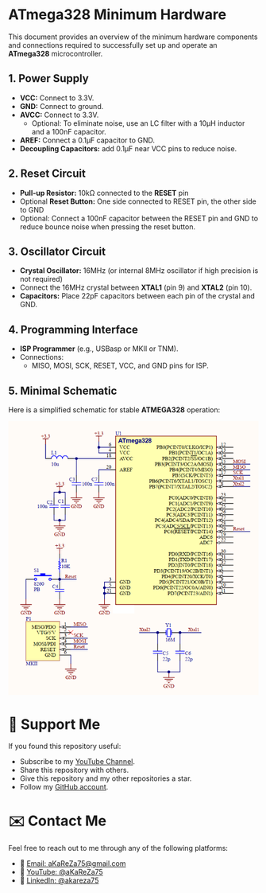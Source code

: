 # ATmega328 Minimum Hardware
This document provides an overview of the minimum hardware components and connections required to successfully set up and operate an **ATmega328** microcontroller.

## 1. **Power Supply**
   - **VCC:** Connect to 3.3V.
   - **GND:** Connect to ground.
   - **AVCC:** Connect to 3.3V.
        - Optional: To eliminate noise, use an LC filter with a 10µH inductor and a 100nF capacitor.
   - **AREF:** Connect a 0.1µF capacitor to GND.
   - **Decoupling Capacitors:** add 0.1µF near VCC pins to reduce noise.
   
## 2. **Reset Circuit**
   - **Pull-up Resistor:** 10kΩ connected to the **RESET** pin
   - Optional **Reset Button:** One side connected to RESET pin, the other side to GND
   - Optional: Connect a 100nF capacitor between the RESET pin and GND to reduce bounce noise when pressing the reset button.
   
## 3. **Oscillator Circuit**
   - **Crystal Oscillator:** 16MHz (or internal 8MHz oscillator if high precision is not required)
   - Connect the 16MHz crystal between **XTAL1** (pin 9) and **XTAL2** (pin 10).
   - **Capacitors:**  Place 22pF capacitors between each pin of the crystal and GND.
   
## 4. **Programming Interface**
   - **ISP Programmer** (e.g., USBasp or MKII or TNM).
   - Connections:
     - MISO, MOSI, SCK, RESET, VCC, and GND pins for ISP.

## 5. **Minimal Schematic**
Here is a simplified schematic for stable **ATMEGA328** operation:

![ATMEGA328 min HardWare](Images/ATMEGA328_minHW.png)

# 🌟 Support Me
If you found this repository useful:
- Subscribe to my [YouTube Channel](https://www.youtube.com/@aKaReZa75).
- Share this repository with others.
- Give this repository and my other repositories a star.
- Follow my [GitHub account](https://github.com/aKaReZa75).
  
# ✉️ Contact Me
Feel free to reach out to me through any of the following platforms:
- 📧 [Email: aKaReZa75@gmail.com](mailto:aKaReZa75@gmail.com)
- 🎥 [YouTube: @aKaReZa75](https://www.youtube.com/@aKaReZa75)
- 💼 [LinkedIn: @akareza75](https://www.linkedin.com/in/akareza75)